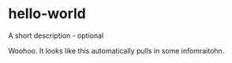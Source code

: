 # hello-world
A short description - optional

Woohoo. It looks like this automatically pulls in some infomraitohn.
